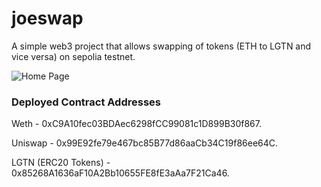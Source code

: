 # joeswap
A simple web3 project that allows swapping of tokens (ETH to LGTN and vice versa) on sepolia testnet. 

<img
 src="https://github.com/Diamundlabs/joeswap/assets/12428501/b65b2325-c899-4e18-938a-bff7c2439542"
 alt="Home Page"
 style="display: inline-block; margin: 0 auto;  max-width: 300px max-height:200px" />

### Deployed Contract Addresses

Weth - 0xC9A10fec03BDAec6298fCC99081c1D899B30f867. 

Uniswap - 0x99E92fe79e467bc85B77d86aaCb34C19f86ee64C. 

LGTN (ERC20 Tokens) - 0x85268A1636aF10A2Bb10655FE8fE3aAa7F21Ca46. 